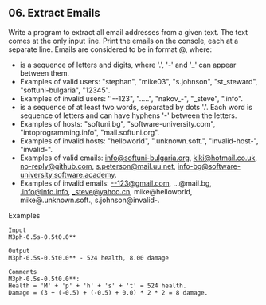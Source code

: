 ## 06. Extract Emails

Write a program to extract all email addresses from a given text. The text comes at the only input line. Print the emails on the console, each at a separate line. Emails are considered to be in format <user>@<host>, where: 
- <user> is a sequence of letters and digits, where '.', '-' and '_' can appear between them.
- Examples of valid users: "stephan", "mike03", "s.johnson", "st_steward", "softuni-bulgaria", "12345".
- Examples of invalid users: ''--123", ".....", "nakov_-", "_steve", ".info". 
- <host> is a sequence of at least two words, separated by dots '.'. Each word is sequence of letters and can have hyphens '-' between the letters.
- Examples of hosts: "softuni.bg", "software-university.com", "intoprogramming.info", "mail.softuni.org". 
- Examples of invalid hosts: "helloworld", ".unknown.soft.", "invalid-host-", "invalid-". 
- Examples of valid emails: info@softuni-bulgaria.org, kiki@hotmail.co.uk, no-reply@github.com, s.peterson@mail.uu.net, info-bg@software-university.software.academy. 
- Examples of invalid emails: --123@gmail.com, …@mail.bg, .info@info.info, _steve@yahoo.cn, mike@helloworld, mike@.unknown.soft., s.johnson@invalid-.

Examples
```
Input		
M3ph-0.5s-0.5t0.0**	

Output
M3ph-0.5s-0.5t0.0** - 524 health, 8.00 damage	

Comments
M3ph-0.5s-0.5t0.0**:
Health = 'M' + 'p' + 'h' + 's' + 't' = 524 health.
Damage = (3 + (-0.5) + (-0.5) + 0.0) * 2 * 2 = 8 damage.
```
